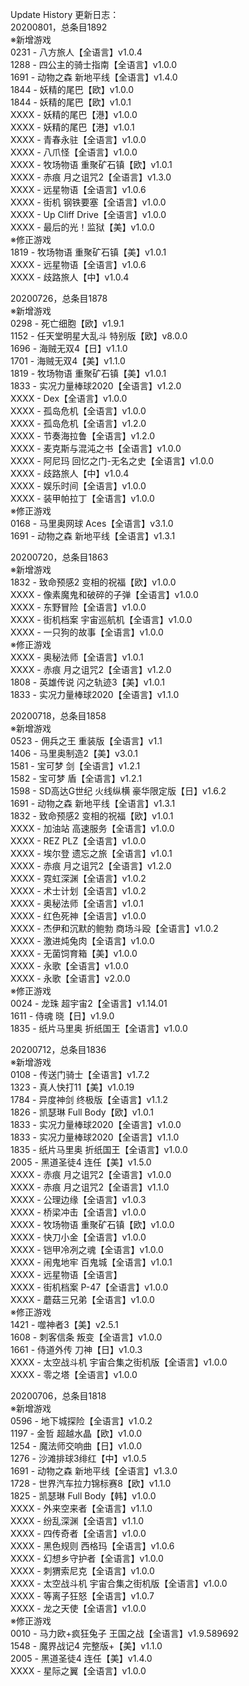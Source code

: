 Update History 更新日志：  
20200801，总条目1892  
※新增游戏  
0231 - 八方旅人【全语言】v1.0.4  
1288 - 四公主的骑士指南【全语言】v1.0.0  
1691 - 动物之森 新地平线【全语言】v1.4.0  
1844 - 妖精的尾巴【欧】v1.0.0  
1844 - 妖精的尾巴【欧】v1.0.1  
XXXX - 妖精的尾巴【港】v1.0.0  
XXXX - 妖精的尾巴【港】v1.0.1  
XXXX - 青春永驻【全语言】v1.0.0  
XXXX - 八爪怪【全语言】v1.0.0  
XXXX - 牧场物语 重聚矿石镇【欧】v1.0.1  
XXXX - 赤痕 月之诅咒2【全语言】v1.3.0  
XXXX - 远星物语【全语言】v1.0.6  
XXXX - 街机 钢铁要塞【全语言】v1.0.0  
XXXX - Up Cliff Drive【全语言】v1.0.0  
XXXX - 最后的光！监狱【美】v1.0.0  
※修正游戏  
1819 - 牧场物语 重聚矿石镇【美】v1.0.1  
XXXX - 远星物语【全语言】v1.0.6  
XXXX - 歧路旅人【中】v1.0.4  
  
20200726，总条目1878  
※新增游戏  
0298 - 死亡细胞【欧】v1.9.1  
1152 - 任天堂明星大乱斗 特别版【欧】v8.0.0  
1696 - 海贼无双4【日】v1.1.0  
1701 - 海贼无双4【美】v1.1.0  
1819 - 牧场物语 重聚矿石镇【美】v1.0.1  
1833 - 实况力量棒球2020【全语言】v1.2.0  
XXXX - Dex【全语言】v1.0.0  
XXXX - 孤岛危机【全语言】v1.0.0  
XXXX - 孤岛危机【全语言】v1.2.0  
XXXX - 节奏海拉鲁【全语言】v1.2.0  
XXXX - 麦克斯与混沌之书【全语言】v1.0.0  
XXXX - 阿尼玛 回忆之门-无名之史【全语言】v1.0.0  
XXXX - 歧路旅人【中】v1.0.4  
XXXX - 娱乐时间【全语言】v1.0.0  
XXXX - 装甲帕拉丁【全语言】v1.0.0  
※修正游戏  
0168 - 马里奥网球 Aces【全语言】v3.1.0  
1691 - 动物之森 新地平线【全语言】v1.3.1  
  
20200720，总条目1863  
※新增游戏  
1832 - 致命预感2 变相的祝福【欧】v1.0.0  
XXXX - 像素魔鬼和破碎的子弹【全语言】v1.0.0  
XXXX - 东野冒险【全语言】v1.0.0  
XXXX - 街机档案 宇宙巡航机【全语言】v1.0.0  
XXXX - 一只狗的故事【全语言】v1.0.0  
※修正游戏  
XXXX - 奥秘法师【全语言】v1.0.1  
XXXX - 赤痕 月之诅咒2【全语言】v1.2.0  
1808 - 英雄传说 闪之轨迹3【美】v1.0.1  
1833 - 实况力量棒球2020【全语言】v1.1.0  
  
20200718，总条目1858  
※新增游戏  
0523 - 佣兵之王 重装版【全语言】v1.1  
1406 - 马里奥制造2【美】v3.0.1  
1581 - 宝可梦 剑【全语言】v1.2.1  
1582 - 宝可梦 盾【全语言】v1.2.1  
1598 - SD高达G世纪 火线纵横 豪华限定版【日】v1.6.2  
1691 - 动物之森 新地平线【全语言】v1.3.1  
1832 - 致命预感2 变相的祝福【欧】v1.0.1  
XXXX - 加油站 高速服务【全语言】v1.0.0  
XXXX - REZ PLZ【全语言】v1.0.0  
XXXX - 埃尔登 遗忘之旅【全语言】v1.0.1  
XXXX - 赤痕 月之诅咒2【全语言】v1.2.0  
XXXX - 霓虹深渊【全语言】v1.0.2  
XXXX - 术士计划【全语言】v1.0.2  
XXXX - 奥秘法师【全语言】v1.0.1  
XXXX - 红色死神【全语言】v1.0.0  
XXXX - 杰伊和沉默的鲍勃 商场斗殴【全语言】v1.0.2  
XXXX - 激进炖兔肉【全语言】v1.0.0  
XXXX - 无菌饲育箱【美】v1.0.0  
XXXX - 永歌【全语言】v1.0.0  
XXXX - 永歌【全语言】v2.0.0  
※修正游戏  
0024 - 龙珠 超宇宙2【全语言】v1.14.01  
1611 - 侍魂 晓【日】v1.9.0  
1835 - 纸片马里奥 折纸国王【全语言】v1.0.0  
  
20200712，总条目1836  
※新增游戏  
0108 - 传送门骑士【全语言】v1.7.2  
1323 - 真人快打11【美】v1.0.19  
1784 - 异度神剑 终极版【全语言】v1.1.2  
1826 - 凯瑟琳 Full Body【欧】v1.0.1  
1833 - 实况力量棒球2020【全语言】v1.0.0  
1833 - 实况力量棒球2020【全语言】v1.1.0  
1835 - 纸片马里奥 折纸国王【全语言】v1.0.0  
2005 - 黑道圣徒4 连任【美】v1.5.0  
XXXX - 赤痕 月之诅咒2【全语言】v1.0.0  
XXXX - 赤痕 月之诅咒2【全语言】v1.1.0  
XXXX - 公理边缘【全语言】v1.0.3  
XXXX - 桥梁冲击【全语言】v1.0.0  
XXXX - 牧场物语 重聚矿石镇【欧】v1.0.0  
XXXX - 快刀小金【全语言】v1.0.0  
XXXX - 铠甲冷冽之魂【全语言】v1.0.0  
XXXX - 闹鬼地牢 百鬼城【全语言】v1.0.1  
XXXX - 远星物语【全语言】  
XXXX - 街机档案 P-47【全语言】v1.0.0  
XXXX - 蘑菇三兄弟【全语言】v1.0.0  
※修正游戏  
1421 - 噬神者3【美】v2.5.1  
1608 - 刺客信条 叛变【全语言】v1.0.0  
1661 - 侍道外传 刀神【日】v1.0.3  
XXXX - 太空战斗机 宇宙合集之街机版【全语言】v1.0.0  
XXXX - 零之塔【全语言】v1.0.0  
  
20200706，总条目1818  
※新增游戏  
0596 - 地下城探险【全语言】v1.0.2  
1197 - 金哲 超越水晶【欧】v1.0.0  
1254 - 魔法师交响曲【日】v1.0.0  
1276 - 沙滩排球3绯红【中】v1.0.5  
1691 - 动物之森 新地平线【全语言】v1.3.0  
1728 - 世界汽车拉力锦标赛8【欧】v1.1.0  
1825 - 凯瑟琳 Full Body【韩】v1.0.0  
XXXX - 外来空来者【全语言】v1.1.0  
XXXX - 纷乱深渊【全语言】v1.1.0  
XXXX - 四传奇者【全语言】v1.0.0  
XXXX - 黑色规则 西格玛【全语言】v1.0.6  
XXXX - 幻想乡守护者【全语言】v1.0.0  
XXXX - 刺猬索尼克【全语言】v1.0.0  
XXXX - 太空战斗机 宇宙合集之街机版【全语言】v1.0.0  
XXXX - 等离子狂怒【全语言】v1.0.7  
XXXX - 龙之天使【全语言】v1.0.0  
※修正游戏  
0010 - 马力欧+疯狂兔子 王国之战【全语言】v1.9.589692  
1548 - 魔界战记4 完整版+【美】v1.1.0  
2005 - 黑道圣徒4 连任【美】v1.4.0  
XXXX - 星际之翼【全语言】v1.0.0
